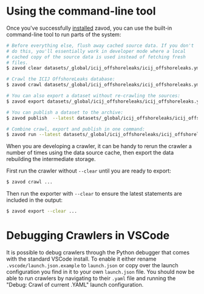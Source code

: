 # Using the command-line tool

Once you've successfully [installed](install.md) zavod, you can use the built-in command-line tool to run parts of the system:

```bash
# Before everything else, flush away cached source data. If you don't 
# do this, you'll essentially work in developer mode where a local
# cached copy of the source data is used instead of fetching fresh
# files.
$ zavod clear datasets/_global/icij_offshoreleaks/icij_offshoreleaks.yml

# Crawl the ICIJ OffshoreLeaks database:
$ zavod crawl datasets/_global/icij_offshoreleaks/icij_offshoreleaks.yml

# You can also export a dataset without re-crawling the sources:
$ zavod export datasets/_global/icij_offshoreleaks/icij_offshoreleaks.yml

# You can publish a dataset to the archive:
$ zavod publish  --latest datasets/_global/icij_offshoreleaks/icij_offshoreleaks.yml

# Combine crawl, export and publish in one command:
$ zavod run --latest datasets/_global/icij_offshoreleaks/icij_offshoreleaks.yml
```

When you are developing a crawler, it can be handy to rerun the crawler a number
of times using the data source cache, then export the data rebuilding the intermediate
storage.

First run the crawler without `--clear` until you are ready to export:

```bash
$ zavod crawl ...
```

Then run the exporter with `--clear` to ensure the latest statements are included in the output:

```bash
$ zavod export --clear ...
```

# Debugging Crawlers in VSCode
It is possible to debug crawlers through the Python debugger that comes with the standard VSCode install. To enable it either rename `.vscode/launch.json.example` to `launch.json` or copy over the launch configuration you find in it to your own `launch.json` file. 
You should now be able to run crawlers by navigating to their `.yaml` file and running the "Debug: Crawl of current .YAML" launch configuration.
